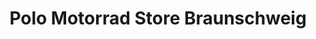 ---
title: "Polo Motorrad Store Braunschweig"
url: /braunschweig/polo-motorrad-store-braunschweig/
shop: Motorrad
---